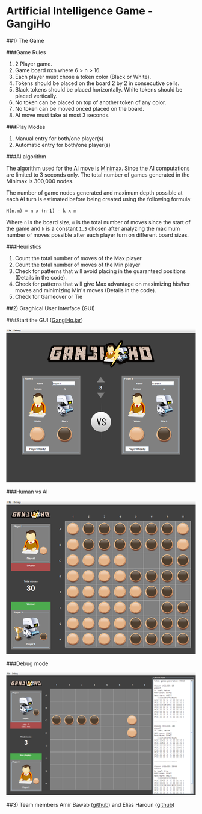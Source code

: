 # Artificial Intelligence Game - GangiHo

##1) The Game

###Game Rules

1. 2 Player game.
2. Game board nxn where 6 > n > 16.
3. Each player must chose a token color (Black or White).
4. Tokens should be placed on the board 2 by 2 in consecutive cells.
5. Black tokens should be placed horizontally. White tokens should be placed vertically.
6. No token can be placed on top of another token of any color.
7. No token can be moved onced placed on the board.
8. AI move must take at most 3 seconds.

###Play Modes

1. Manual entry for both/one player(s)
2. Automatic entry for both/one player(s)

###AI algorithm

The algorithm used for the AI move is <a href="http://en.wikipedia.org/wiki/Minimax" target="_blank">Minimax</a>. Since the AI computations are limited to 3 seconds only. The total number of games generated in the Minimax is 300,000 nodes.

The number of game nodes generated and maximum depth possible at each AI turn is estimated before being created using the following formula:

    N(n,m) = n x (n-1) - k x m

Where `n` is the board size, `m` is the total number of moves since the start of the game and `k` is a constant `1.5` chosen after analyzing the maximum number of moves possible after each player turn on different board sizes.

###Heuristics

1. Count the total number of moves of the Max player
2. Count the total number of moves of the Min player
3. Check for patterns that will avoid placing in the guaranteed positions (Details in the code).
4. Check for patterns that will give Max advantage on maximizing his/her moves and minimizing Min's moves (Details in the code).
5. Check for Gameover or Tie

##2) Graghical User Interface (GUI)

###Start the GUI (<a href="https://github.com/amirbawab/Artificial-Intelligence-Game-GangiHo/blob/master/Runnable%20JAR/GangiHo.jar?raw=true">GangiHo.jar</a>)

<img src="https://raw.githubusercontent.com/amirbawab/Artificial-Intelligence-Game-GangiHo/master/Screenshots/1.png">

###Human vs AI

<img src="https://raw.githubusercontent.com/amirbawab/Artificial-Intelligence-Game-GangiHo/master/Screenshots/2.png">

###Debug mode

<img src="https://raw.githubusercontent.com/amirbawab/Artificial-Intelligence-Game-GangiHo/master/Screenshots/3.png">

##3) Team members
Amir Bawab (<a href="https://github.com/amirbawab">github</a>) and Elias Haroun (<a href="https://github.com/EliHar">github</a>)
